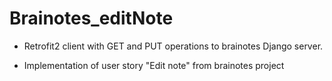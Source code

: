 # Brainotes_editNote

+ Retrofit2 client with GET and PUT operations to brainotes Django server.

+ Implementation of user story "Edit note" from brainotes project
